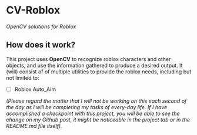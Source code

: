 # **CV-Roblox**

*OpenCV solutions for Roblox*

## **How does it work?**

This project uses **OpenCV** to recognize roblox characters and other objects, and use the information gathered to produce a desired output. It (will) consist of of multiple utilities to provide the roblox needs, including but not limited to:

- [ ] Roblox Auto_Aim  

*(Please regard the matter that I will not be working on this each second of the day as I will be completing my tasks of every-day life. If I have accomplished a checkpoint with this project, you will be able to see the change on my Github post, it might be noticeable in the project tab or in the README.md file itself).*